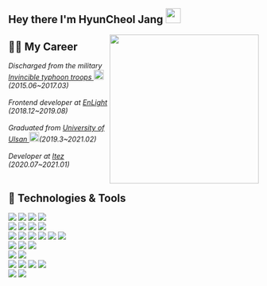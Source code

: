 <h2> Hey there I'm HyunCheol Jang <img src="https://raw.githubusercontent.com/MartinHeinz/MartinHeinz/master/wave.gif" width="30px"></h2>
<img align='right' src="https://media1.giphy.com/media/LmNwrBhejkK9EFP504/200.gif" width="300">

## 👨‍💻 My Career
<p><em>
Discharged from the military <a href="https://namu.wiki/w/%EC%A0%9C28%EB%B3%B4%EB%B3%91%EC%82%AC%EB%8B%A8">Invincible typhoon troops </a>
  <img src="https://w.namu.la/s/c2ec55bc79635b39d81ac82c55fac8f3a91840fbb04915cdf33a95b8eeb7087e01919587a3bd501ac1f99fa21e0738a9a03fa2fdd90c8f4ae30185cd5d996f36412d1a77bb09e7c0a54a5b0a3991c5ec1570de6667f0bb28041ddf2bf543666b" width="20">(2015.06~2017.03)</br></br>
Frontend developer at <a href="">EnLight </a>(2018.12~2019.08)</br></br>
Graduated from <a href="https://ulms.ulsan.ac.kr/">University of Ulsan </a><img src="https://upload.wikimedia.org/wikipedia/en/6/6c/University_of_Ulsan_Seal.jpg" width="20">(2019.3~2021.02)</br></br>
Developer at <a href="">Itez</a> (2020.07~2021.01)</br></br>
</em></p>

## 🔧 Technologies & Tools
![](https://img.shields.io/badge/JavaScript-informational?style=flat&logo=javascript&logoColor=white&color=F7DF1E)
![](https://img.shields.io/badge/TypeScript-informational?style=flat&logo=typeScript&logoColor=white&color=007ACC)
![](https://img.shields.io/badge/Python-informational?style=flat&logo=python&logoColor=white&color=3776AB)
![](https://img.shields.io/badge/Java-informational?style=flat&logo=java&logoColor=white&color=007396)
</br>
![](https://img.shields.io/badge/Ubuntu-informational?style=flat&logo=ubuntu&logoColor=white&color=E95420)
![](https://img.shields.io/badge/VisualStudioCode-informational?style=flat&logo=visual-studio-code&logoColor=white&color=007ACC)
![](https://img.shields.io/badge/Pycharm-informational?style=flat&logo=pycharm&logoColor=white&color=000000)
![](https://img.shields.io/badge/Git-informational?style=flat&logo=git&logoColor=white&color=F05032)
</br>
![](https://img.shields.io/badge/React-informational?style=flat&logo=react&logoColor=white&color=61DAFB)
![](https://img.shields.io/badge/Redux-informational?style=flat&logo=redux&logoColor=white&color=764ABC)
![](https://img.shields.io/badge/ReactRouter-informational?style=flat&logo=react-router&logoColor=white&color=CA4245)
![](https://img.shields.io/badge/Nextjs-informational?style=flat&logo=next.js&logoColor=white&color=000000)
![](https://img.shields.io/badge/GraphQL-informational?style=flat&logo=graphql&logoColor=white&color=E10098)
![](https://img.shields.io/badge/Apollo-informational?style=flat&logo=apollo-graphql&logoColor=white&color=311C87)
</br>
![](https://img.shields.io/badge/StyledComponents-informational?style=flat&logo=styled-components&logoColor=white&color=DB7093)
![](https://img.shields.io/badge/Sass-informational?style=flat&logo=sass&logoColor=white&color=CC6699)
![](https://img.shields.io/badge/Tailwind-informational?style=flat&logo=tailwind-css&logoColor=white&color=38B2AC)
</br>
![](https://img.shields.io/badge/AndroidStudio-informational?style=flat&logo=android-studio&logoColor=white&color=3DDC84)
![](https://img.shields.io/badge/Firebase-informational?style=flat&logo=firebase&logoColor=white&color=FFCA28)
</br>
![](https://img.shields.io/badge/Keras-informational?style=flat&logo=keras&logoColor=white&color=D00000)
![](https://img.shields.io/badge/Gensim-informational?style=flat&logo=gensim&logoColor=white&color=00BCF6)
![](https://img.shields.io/badge/BeautifulSoup-informational?style=flat&logo=beautifulsoup&logoColor=white&color=2bbc8a)
![](https://img.shields.io/badge/Flask-informational?style=flat&logo=flask&logoColor=white&color=2bbc8a)
</br>
![](https://img.shields.io/badge/Oracle-informational?style=flat&logo=oracle&logoColor=white&color=F80000)
![](https://img.shields.io/badge/MySql-informational?style=flat&logo=mysql&logoColor=white&color=4479A1)

